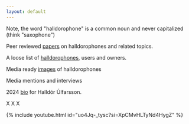 ```yaml
---
layout: default
---
```


Note, the word "halldorophone" is a common noun and never capitalized (think "saxophone")

Peer reviewed [papers](./publications.md) on halldorophones and related topics.

A loose list of [halldorophones](./instruments.md), users and owners.

Media ready [images](./images.md) of halldorophones

Media mentions and interviews

2024 [bio](./bio.md) for Halldór Úlfarsson.

X
X
X

{% include youtube.html id="uo4Jq-_tysc?si=XpCMvHLTyNd4HygZ" %}
